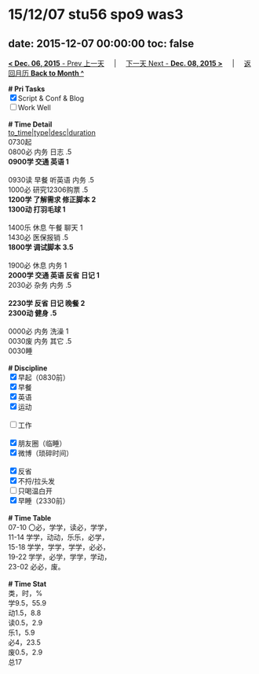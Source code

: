 # 15/12/07 stu56 spo9 was3

date: 2015-12-07 00:00:00
toc: false
---
[**< Dec. 06, 2015** - Prev 上一天](/lifelogs/2015/12/d06.html) &nbsp; &nbsp; | &nbsp; &nbsp; [下一天 Next - **Dec. 08, 2015 >**](/lifelogs/2015/12/d08.html) &nbsp; &nbsp; |  &nbsp; &nbsp; [返回月历 **Back to Month ^**](/lifelogs/2015/12/index.html)
<br/><div><b># Pri Tasks</b></div><div><input checked="true" type="checkbox"/>Script &amp; Conf &amp; Blog</div><div><input type="checkbox"/>Work Well</div><div><br/></div><div><b># Time Detail</b></div><div><u>to_time|type|desc|duration</u></div><div>0730起</div><div>0800必 内务 日志 .5</div><div><b>0900学 交通 英语 1</b></div><div><br/></div><div>0930读 早餐 听英语 内务 .5</div><div>1000必 研究12306购票 .5</div><div><b>1200学 了解需求 修正脚本 2</b></div><div><b>1300动 打羽毛球 1</b></div><div><br/></div><div>1400乐 休息 午餐 聊天 1</div><div>1430必 医保报销 .5</div><div><b>1800学 调试脚本 3.5</b></div><div><br/></div><div>1900必 休息 内务 1</div><div><b>2000学 交通 英语 反省 日记 1</b></div><div>2030必 杂务 内务 .5</div><div><br/></div><div><b>2230学 反省 日记 晚餐 2</b></div><div><b>2300动 健身 .5</b></div><div><br/></div><div>0000必 内务 洗澡 1</div><div>0030废 内务 其它 .5</div><div>0030睡</div><div><br/></div><div><b># Discipline</b></div><div><input checked="true" type="checkbox"/>早起（0830前）</div><div><input checked="true" type="checkbox"/>早餐</div><div><input checked="true" type="checkbox"/>英语</div><div><input checked="true" type="checkbox"/>运动</div><div><br/></div><div><input type="checkbox"/>工作</div><div><br/></div><div><input checked="true" type="checkbox"/>朋友圈（临睡）</div><div><input checked="true" type="checkbox"/>微博（琐碎时间）</div><div><br/></div><div><input checked="true" type="checkbox"/>反省</div><div><input checked="true" type="checkbox"/>不捋/拉头发</div><div><input type="checkbox"/>只喝温白开</div><div><input checked="true" type="checkbox"/>早睡（2330前）</div><div><br/></div><div><b># Time Table</b></div><div>07-10 〇必，学学，读必，学学，</div><div>11-14 学学，动动，乐乐，必学，</div><div>15-18 学学，学学，学学，必必，</div><div>19-22 学学，必学，学学，学动，</div><div>23-02 必必，废。</div><div><br/></div><div><b># Time Stat</b></div><div>类，时，%</div><div>学9.5，55.9</div><div>动1.5，8.8</div><div>读0.5，2.9</div><div>乐1，5.9</div><div>必4，23.5</div><div>废0.5，2.9</div><div>总17</div>
